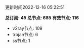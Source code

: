 更新时间2022-12-16 05:22:51

**总订阅: 45**
**总节点: 685**
**有效节点: 116**
- v2ray节点: 109
- trojan节点: 6
- ss节点: 1
